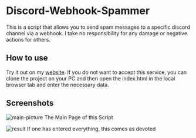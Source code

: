 # Discord-Webhook-Spammer

This is a script that allows you to send spam messages to a specific discord channel via a webhook. I take no responsibility for any damage or negative actions for others.

## How to use

Try it out on my [website](https://beezxmaster.github.io/Discord-Webhook-Spammer/). If you do not want to accept this service, you can clone the project on your PC and then open the index.html in the local browser tab and enter the necessary data.

## Screenshots

![main-picture](https://s12.directupload.net/images/201031/8ho7ujl9.png)
The Main Page of this Script


![result](https://s12.directupload.net/images/201031/4cbpyiot.png)
If one has entered everything, this comes as devoted